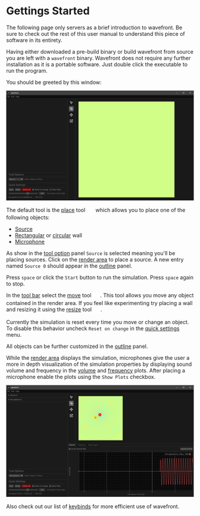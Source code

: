 # Gettings Started

The following page only servers as a brief introduction to wavefront. Be sure to check out the rest of this user manual to understand this piece of software in its entirety.

Having either downloaded a pre-build binary or build wavefront from source you are left with a `wavefront` binary. Wavefront does not require any further installation as it is a portable software. Just double click the executable to run the program.

You should be greeted by this window:

![Wavefront UI](images/wavefront-main.png)

The default tool is the [place](tools/place.md) tool <img style="vertical-align:middle" src="images/place.png" alt="Place Tool Icon" height="20em"/> which allows you to place one of the following objects:

- [Source](objects/source.md)
- [Rectangular](objects/rect_wall.md) or [circular](objects/circ_wall.md) wall
- [Microphone](objects/microphone.md)

As show in the [tool option](ui/tool_settings.md) panel `Source` is selected meaning you'll be placing sources. Click on the [render area](./ui/render_area.md) to place a source. A new entry named `Source 0` should appear in the [outline](ui/outline.md) panel.

Press `space` or click the `Start` button to run the simulation. Press `space` again to stop.

In the [tool bar](ui/toolbar.md) select the [move](tools/move.md) tool <img style="vertical-align:middle" src="images/move.png" alt="Move Tool Icon" height="20em"/>. This tool allows you move any object contained in the render area. If you feel like experimenting try placing a wall and resizing it using the [resize](tools/resize.md) tool <img style="vertical-align:middle" src="images/resize_wall.png" alt="Resize Tool Icon" height="20em"/>.

Currently the simulation is reset every time you move or change an object. To disable this behavior uncheck `Reset on change` in the [quick settings](ui/quick_settings.md) menu.

All objects can be further customized in the [outline](ui/outline.md) panel.

While the [render area](./ui/render_area.md) displays the simulation, microphones give the user a more in depth visualization of the simulation properties by displaying sound volume and frequency in the [volume](plots/volume.md) and [frequency](plots/frequency.md) plots. After placing a microphone enable the plots using the `Show Plots` checkbox.

![Wavefront UI](images/plot-example.png)

Also check out our list of [keybinds](ui/keybinds.md) for more efficient use of wavefront.
